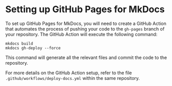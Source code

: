 # Setting up GitHub Pages for MkDocs



To set up GitHub Pages for MkDocs, you will need to create a GitHub Action that automates the process of pushing your code to the `gh-pages` branch of your repository. The GitHub Action will execute the following command:

```
mkdocs build
mkdocs gh-deploy --force
```

This command will generate all the relevant files and commit the code to the repository.

For more details on the GitHub Action setup, refer to the file `.github/workflows/deploy-docs.yml` within the same repository.